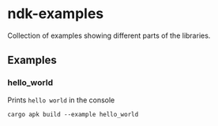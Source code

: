 # ndk-examples

Collection of examples showing different parts of the libraries.

## Examples

### hello_world

Prints `hello world` in the console

```
cargo apk build --example hello_world
```
